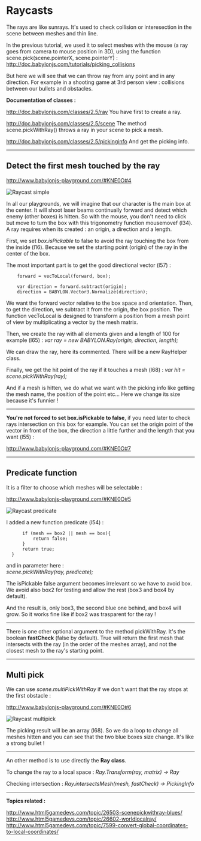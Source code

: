 # Raycasts #

The rays are like sunrays.
It's used to check collision or interesection in the scene between meshes and thin line.

In the previous tutorial, we used it to select meshes with the mouse (a ray goes from camera to mouse position in 3D),
using the function scene.pick(scene.pointerX, scene.pointerY) : 
http://doc.babylonjs.com/tutorials/picking_collisions

But here we will see that we can throw ray from any point and in any direction. 
For example in a shooting game at 3rd person view : collisions between our bullets and obstacles.

**Documentation of classes :**

http://doc.babylonjs.com/classes/2.5/ray
You have first to create a ray.

http://doc.babylonjs.com/classes/2.5/scene
The method scene.pickWithRay() throws a ray in your scene to pick a mesh.

http://doc.babylonjs.com/classes/2.5/pickinginfo
And get the picking info.


______

## Detect the first mesh touched by the ray ##

http://www.babylonjs-playground.com/#KNE0O#4

![Raycast simple](https://cloud.githubusercontent.com/assets/24637259/22629039/5c841cfe-ebdf-11e6-83eb-a1dcbe27c587.jpg)

In all our playgrounds, we will imagine that our character is the main box at the center.
It will shoot laser beams continually forward and detect which enemy (other boxes) is hitten.
So with the mouse, you don't need to click but move to turn the box with this trigonometry function mousemovef (l34). 
A ray requires when its created : an origin, a direction and a length. 

First, we set *box.isPickable* to false to avoid the ray touching the box from the inside (l16).
Because we set the starting point (origin) of the ray in the center of the box.

The most important part is to get the good directional vector (l57) :
		
```var forward = new BABYLON.Vector3(0,0,1);		
	forward = vecToLocal(forward, box);
	
	var direction = forward.subtract(origin);
	direction = BABYLON.Vector3.Normalize(direction);
```
		
We want the forward vector relative to the box space and orientation. 
Then, to get the direction, we subtract it from the origin, the box position.
The function vecToLocal is designed to transform a position from a mesh point of view by multiplicating a vector by the mesh matrix.

Then, we create the ray with all elements given and a length of 100 for example (l65) : 
*var ray = new BABYLON.Ray(origin, direction, length);*

We can draw the ray, here its commented. 
There will be a new RayHelper class.

Finally, we get the hit point of the ray if it touches a mesh (l68) :
*var hit = scene.pickWithRay(ray);*

And if a mesh is hitten, we do what we want with the picking info like getting the mesh name, the position of the point etc...
Here we change its size because it's funnier ! 

---

**You're not forced to set box.isPickable to false**, if you need later to check rays intersection on this box for example. 
You can set the origin point of the vector in front of the box, the direction a little further and the length that you want (l55) :

http://www.babylonjs-playground.com/#KNE0O#7


-----

## Predicate function ##

It is a filter to choose which meshes will be selectable : 

http://www.babylonjs-playground.com/#KNE0O#5

![Raycast predicate](https://cloud.githubusercontent.com/assets/24637259/22629043/5ee23ab2-ebdf-11e6-9ee4-ef227d6a2dda.jpg)

I added a new function predicate (l54) :

  ```function predicate(mesh){
        if (mesh == box2 || mesh == box){
            return false;
        }
        return true;
    }
```

and in parameter here :  
*scene.pickWithRay(ray, predicate);*

The isPickable false argument becomes irrelevant so we have to avoid box.
We avoid also box2 for testing and allow the rest (box3 and box4 by default).

And the result is, only box3, the second blue one behind, and box4 will grow.
So it works fine like if box2 was trasparent for the ray !  

---

There is one other optional argument to the method pickWithRay.
It's the boolean **fastCheck** (false by default).
True will return the first mesh that intersects with the ray (in the order of the meshes array), and not the closest mesh to the ray's starting point.


-----

## Multi pick ## 

We can use *scene.multiPickWithRay* if we don't want that the ray stops at the first obstacle : 

http://www.babylonjs-playground.com/#KNE0O#6

![Raycast multipick](https://cloud.githubusercontent.com/assets/24637259/22629048/61651dcc-ebdf-11e6-86e4-4fdea6f16212.jpg)

The picking result will be an array (l68).
So we do a loop to change all meshes hitten and you can see that the two blue boxes size change. 
It's like a strong bullet ! 

---

An other method is to use directly the **Ray class**.

To change the ray to a local space :
*Ray.Transform(ray, matrix) → Ray*

Checking intersection :
*Ray.intersectsMesh(mesh, fastCheck) → PickingInfo*


_____

**Topics related :**

http://www.html5gamedevs.com/topic/26503-scenepickwithray-blues/
http://www.html5gamedevs.com/topic/26602-worldlocalray/
http://www.html5gamedevs.com/topic/7599-convert-global-coordinates-to-local-coordinates/
